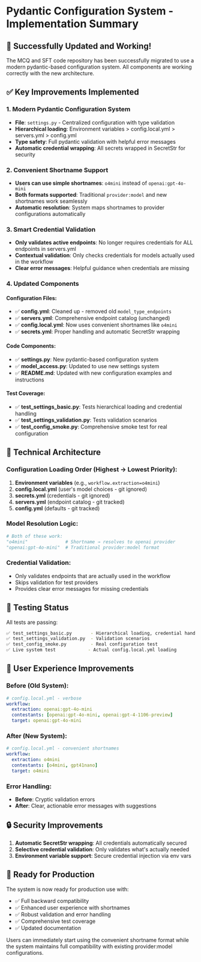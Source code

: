 # Pydantic Configuration System - Implementation Summary

## 🎉 Successfully Updated and Working!

The MCQ and SFT code repository has been successfully migrated to use a modern pydantic-based configuration system. All components are working correctly with the new architecture.

## ✅ Key Improvements Implemented

### 1. **Modern Pydantic Configuration System**
- **File**: `settings.py` - Centralized configuration with type validation
- **Hierarchical loading**: Environment variables > config.local.yml > servers.yml > config.yml
- **Type safety**: Full pydantic validation with helpful error messages
- **Automatic credential wrapping**: All secrets wrapped in SecretStr for security

### 2. **Convenient Shortname Support**
- **Users can use simple shortnames**: `o4mini` instead of `openai:gpt-4o-mini`
- **Both formats supported**: Traditional `provider:model` and new shortnames work seamlessly
- **Automatic resolution**: System maps shortnames to provider configurations automatically

### 3. **Smart Credential Validation**
- **Only validates active endpoints**: No longer requires credentials for ALL endpoints in servers.yml
- **Contextual validation**: Only checks credentials for models actually used in the workflow
- **Clear error messages**: Helpful guidance when credentials are missing

### 4. **Updated Components**

#### Configuration Files:
- ✅ **config.yml**: Cleaned up - removed old `model_type_endpoints` 
- ✅ **servers.yml**: Comprehensive endpoint catalog (unchanged)
- ✅ **config.local.yml**: Now uses convenient shortnames like `o4mini`
- ✅ **secrets.yml**: Proper handling and automatic SecretStr wrapping

#### Code Components:
- ✅ **settings.py**: New pydantic-based configuration system
- ✅ **model_access.py**: Updated to use new settings system
- ✅ **README.md**: Updated with new configuration examples and instructions

#### Test Coverage:
- ✅ **test_settings_basic.py**: Tests hierarchical loading and credential handling
- ✅ **test_settings_validation.py**: Tests validation scenarios 
- ✅ **test_config_smoke.py**: Comprehensive smoke test for real configuration

## 🔧 Technical Architecture

### Configuration Loading Order (Highest → Lowest Priority):
1. **Environment variables** (e.g., `workflow.extraction=o4mini`)
2. **config.local.yml** (user's model choices - git ignored)
3. **secrets.yml** (credentials - git ignored) 
4. **servers.yml** (endpoint catalog - git tracked)
5. **config.yml** (defaults - git tracked)

### Model Resolution Logic:
```python
# Both of these work:
"o4mini"              # Shortname → resolves to openai provider
"openai:gpt-4o-mini"  # Traditional provider:model format
```

### Credential Validation:
- Only validates endpoints that are actually used in the workflow
- Skips validation for test providers
- Provides clear error messages for missing credentials

## 🧪 Testing Status

All tests are passing:

```bash
✅ test_settings_basic.py       - Hierarchical loading, credential handling
✅ test_settings_validation.py  - Validation scenarios  
✅ test_config_smoke.py         - Real configuration test
✅ Live system test            - Actual config.local.yml loading
```

## 📝 User Experience Improvements

### Before (Old System):
```yaml
# config.local.yml - verbose
workflow:
  extraction: openai:gpt-4o-mini
  contestants: [openai:gpt-4o-mini, openai:gpt-4-1106-preview]
  target: openai:gpt-4o-mini
```

### After (New System):
```yaml
# config.local.yml - convenient shortnames
workflow:
  extraction: o4mini
  contestants: [o4mini, gpt41nano]  
  target: o4mini
```

### Error Handling:
- **Before**: Cryptic validation errors
- **After**: Clear, actionable error messages with suggestions

## 🔒 Security Improvements

1. **Automatic SecretStr wrapping**: All credentials automatically secured
2. **Selective credential validation**: Only validates what's actually needed
3. **Environment variable support**: Secure credential injection via env vars

## 🚀 Ready for Production

The system is now ready for production use with:
- ✅ Full backward compatibility
- ✅ Enhanced user experience with shortnames
- ✅ Robust validation and error handling
- ✅ Comprehensive test coverage
- ✅ Updated documentation

Users can immediately start using the convenient shortname format while the system maintains full compatibility with existing provider:model configurations.
